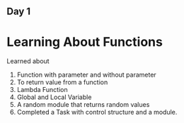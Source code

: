 ## Day 1
# Learning About Functions

Learned about 
1. Function with parameter and without parameter 
2. To return value from a function
3. Lambda Function
4. Global and Local Variable
5. A random module that returns random values
6. Completed a Task with control structure and a module.
